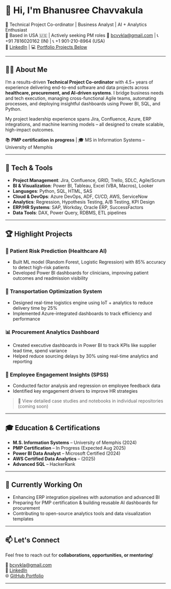 # 👋 Hi, I'm Bhanusree Chavvakula

🎯 Technical Project Co-ordinator | Business Analyst | AI + Analytics Enthusiast  
📍 Based in USA 🇺🇸 | Actively seeking PM roles
📧 bcvvkla@gmail.com | 📞 +91 7816020162 (IN) | 📞 +1 901-210-8964 (USA)  
🔗 [LinkedIn](https://linkedin.com/in/bhanusreech) | 💻 [Portfolio Projects Below](#-highlight-projects)

---

## 👩‍💻 About Me

I’m a results-driven **Technical Project Co-ordinator** with 4.5+ years of experience delivering end-to-end software and data projects across **healthcare, procurement, and AI-driven systems**. I bridge business needs and tech execution, managing cross-functional Agile teams, automating processes, and deploying insightful dashboards using Power BI, SQL, and Python.

My project leadership experience spans Jira, Confluence, Azure, ERP integrations, and machine learning models – all designed to create scalable, high-impact outcomes.

📚 **PMP certification in progress** | 🎓 MS in Information Systems – University of Memphis

---

## 🧰 Tech & Tools

- **Project Management**: Jira, Confluence, GRID, Trello, SDLC, Agile/Scrum
- **BI & Visualization**: Power BI, Tableau, Excel (VBA, Macros), Looker
- **Languages**: Python, SQL, HTML, SAS
- **Cloud & DevOps**: Azure DevOps, ADF, CI/CD, AWS, ServiceNow
- **Analytics**: Regression, Hypothesis Testing, A/B Testing, KPI Design
- **ERP/HR Systems**: SAP, Workday, Oracle ERP, SuccessFactors
- **Data Tools**: DAX, Power Query, RDBMS, ETL pipelines

---

## 🏆 Highlight Projects

### 📌 Patient Risk Prediction (Healthcare AI)
- Built ML model (Random Forest, Logistic Regression) with 85% accuracy to detect high-risk patients
- Developed Power BI dashboards for clinicians, improving patient outcomes and readmission visibility

### 🚚 Transportation Optimization System
- Designed real-time logistics engine using IoT + analytics to reduce delivery time by 25%
- Implemented Azure-integrated dashboards to track efficiency and performance

### 📊 Procurement Analytics Dashboard
- Created executive dashboards in Power BI to track KPIs like supplier lead time, spend variance
- Helped reduce sourcing delays by 30% using real-time analytics and reporting

### 🧠 Employee Engagement Insights (SPSS)
- Conducted factor analysis and regression on employee feedback data
- Identified key engagement drivers to improve HR strategies

> 📂 View detailed case studies and notebooks in individual repositories (coming soon)

---

## 🎓 Education & Certifications

- **M.S. Information Systems** – University of Memphis (2024)
- **PMP Certification** – In Progress (Expected Aug 2025)
- **Power BI Data Analyst** – Microsoft Certified (2024)
- **AWS Certified Data Analytics** – (2025)
- **Advanced SQL** – HackerRank

---

## 🌱 Currently Working On

- Enhancing ERP integration pipelines with automation and advanced BI
- Preparing for PMP certification & building reusable AI dashboards for procurement
- Contributing to open-source analytics tools and data visualization templates

---

## 📫 Let's Connect

Feel free to reach out for **collaborations, opportunities, or mentoring**!

📧 bcvvkla@gmail.com  
💼 [LinkedIn](https://linkedin.com/in/bhanusreech)  
🌐 [GitHub Portfolio](https://github.com/BhanusreeChavvakula)

---



